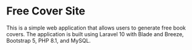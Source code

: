 Free Cover Site
=================

This is a simple web application that allows users to generate free book covers. The application is built using Laravel 10 with Blade and Breeze, Bootstrap 5, PHP 8.1, and MySQL.
